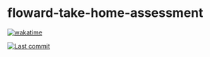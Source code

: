 # floward-take-home-assessment
[![wakatime](https://wakatime.com/badge/user/7582c4e3-d09e-4202-8f65-4d19e7c9585e/project/631e2025-0185-4599-b2f0-e16fce0ae50b.svg)](https://wakatime.com/badge/user/7582c4e3-d09e-4202-8f65-4d19e7c9585e/project/631e2025-0185-4599-b2f0-e16fce0ae50b)

<a href="https://github.com/sulaihasubi/floward-take-home-assessment/commits/master">
        <img alt="Last commit" src="https://img.shields.io/github.com/sulaihasubi/floward-take-home-assessment">
</a>

